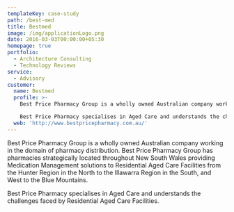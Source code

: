 ```yaml
---
templateKey: case-study
path: /best-med
title: Bestmed
image: /img/applicationLogo.png
date: 2016-03-03T00:00:00+05:30
homepage: true
portfolio:
  - Architecture Consulting
  - Technology Reviews
service:
  - Advisory
customer:
  name: Bestmed
  profile: >-
    Best Price Pharmacy Group is a wholly owned Australian company working in the domain of pharmacy distribution. Best Price Pharmacy Group has pharmacies strategically located throughout New South Wales providing Medication Management solutions to Residential Aged Care Facilities from the Hunter Region in the North to the Illawarra Region in the South, and West to the Blue Mountains.

    Best Price Pharmacy specialises in Aged Care and understands the challenges faced by Residential Aged Care Facilities.
  web: 'http://www.bestpricepharmacy.com.au/'
---
```


Best Price Pharmacy Group is a wholly owned Australian company working in the domain of pharmacy distribution. Best Price Pharmacy Group has pharmacies strategically located throughout New South Wales providing Medication Management solutions to Residential Aged Care Facilities from the Hunter Region in the North to the Illawarra Region in the South, and West to the Blue Mountains.

Best Price Pharmacy specialises in Aged Care and understands the challenges faced by Residential Aged Care Facilities.

